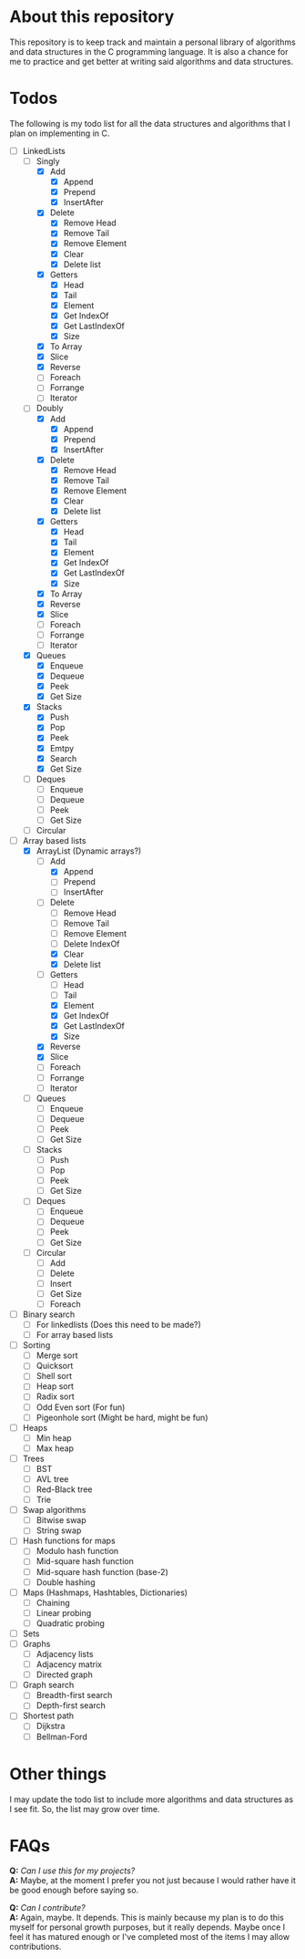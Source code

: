 # About this repository

This repository is to keep track and maintain a personal library of algorithms and data structures in the C programming language. It is also a chance for me to practice and get better at writing said algorithms and data structures.

# Todos

The following is my todo list for all the data structures and algorithms that I plan on implementing in C.

- [ ] LinkedLists
	- [ ] Singly 
		- [x] Add
			- [x] Append
			- [x] Prepend
			- [x] InsertAfter
		- [x] Delete
			- [x] Remove Head
			- [x] Remove Tail
			- [x] Remove Element
			- [x] Clear
			- [x] Delete list
		- [x] Getters
			- [x] Head
			- [x] Tail
			- [x] Element
			- [x] Get IndexOf
			- [x] Get LastIndexOf
			- [x] Size
		- [x] To Array
		- [x] Slice
		- [x] Reverse
		- [ ] Foreach
		- [ ] Forrange
		- [ ] Iterator
	- [ ] Doubly
		- [x] Add
			- [x] Append
			- [x] Prepend
			- [x] InsertAfter
		- [x] Delete
			- [x] Remove Head
			- [x] Remove Tail
			- [x] Remove Element
			- [x] Clear
			- [x] Delete list
		- [x] Getters
			- [x] Head
			- [x] Tail
			- [x] Element
			- [x] Get IndexOf
			- [x] Get LastIndexOf
			- [x] Size
		- [x] To Array
		- [x] Reverse
		- [x] Slice
		- [ ] Foreach
		- [ ] Forrange
		- [ ] Iterator
	- [x] Queues
		- [x] Enqueue
		- [x] Dequeue
		- [x] Peek
		- [x] Get Size
	- [x] Stacks
		- [x] Push
		- [x] Pop
		- [x] Peek
		- [x] Emtpy
		- [x] Search
		- [x] Get Size
	- [ ] Deques
		- [ ] Enqueue
		- [ ] Dequeue
		- [ ] Peek
		- [ ] Get Size
	- [ ] Circular
- [ ] Array based lists
	- [x] ArrayList (Dynamic arrays?)
		- [ ] Add
			- [x] Append
			- [ ] Prepend
			- [ ] InsertAfter
		- [ ] Delete
			- [ ] Remove Head
			- [ ] Remove Tail
			- [ ] Remove Element
			- [ ] Delete IndexOf
			- [x] Clear
			- [x] Delete list
		- [ ] Getters
			- [ ] Head
			- [ ] Tail
			- [x] Element
			- [x] Get IndexOf
			- [x] Get LastIndexOf
			- [x] Size
		- [x] Reverse
		- [x] Slice
		- [ ] Foreach
		- [ ] Forrange
		- [ ] Iterator
	- [ ] Queues
		- [ ] Enqueue
		- [ ] Dequeue
		- [ ] Peek
		- [ ] Get Size
	- [ ] Stacks
		- [ ] Push
		- [ ] Pop
		- [ ] Peek
		- [ ] Get Size
	- [ ] Deques
		- [ ] Enqueue
		- [ ] Dequeue
		- [ ] Peek
		- [ ] Get Size
	- [ ] Circular
		- [ ] Add
		- [ ] Delete
		- [ ] Insert
		- [ ] Get Size
		- [ ] Foreach
- [ ] Binary search
	- [ ] For linkedlists (Does this need to be made?)
	- [ ] For array based lists
- [ ] Sorting
	- [ ] Merge sort
	- [ ] Quicksort
	- [ ] Shell sort
	- [ ] Heap sort
	- [ ] Radix sort
	- [ ] Odd Even sort (For fun)
	- [ ] Pigeonhole sort (Might be hard, might be fun)
- [ ] Heaps
	- [ ] Min heap
	- [ ] Max heap
- [ ] Trees
	- [ ] BST
	- [ ] AVL tree
	- [ ] Red-Black tree
	- [ ] Trie
- [ ] Swap algorithms
	- [ ] Bitwise swap
	- [ ] String swap
- [ ] Hash functions for maps
	- [ ] Modulo hash function
	- [ ] Mid-square hash function
	- [ ] Mid-square hash function (base-2)
	- [ ] Double hashing
- [ ] Maps (Hashmaps, Hashtables, Dictionaries)
	- [ ] Chaining
	- [ ] Linear probing
	- [ ] Quadratic probing
- [ ] Sets
- [ ] Graphs
	- [ ] Adjacency lists
	- [ ] Adjacency matrix
	- [ ] Directed graph
- [ ] Graph search
	- [ ] Breadth-first search
	- [ ] Depth-first search
- [ ] Shortest path
	- [ ] Dijkstra
	- [ ] Bellman-Ford

# Other things

I may update the todo list to include more algorithms and data structures as I see fit. So, the list may grow over time.

# FAQs

**Q:** *Can I use this for my projects?*<br/>
**A:** Maybe, at the moment I prefer you not just because I would rather have it be good enough before saying so.<br/>

**Q:** *Can I contribute?*<br/>
**A:** Again, maybe. It depends. This is mainly because my plan is to do this myself for personal growth purposes, but it really depends. Maybe once I feel it has matured enough or I've completed most of the items I may allow contributions.
